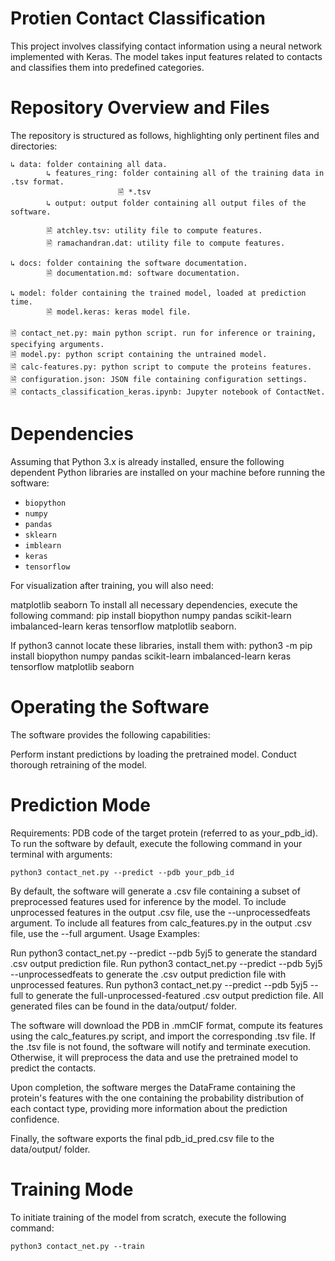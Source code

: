 # Protien Contact Classification
This project involves classifying contact information using a neural network implemented with Keras. The model takes input features related to contacts and classifies them into predefined categories.


# Repository Overview and Files


The repository is structured as follows, highlighting only pertinent files and directories:

```
↳ data: folder containing all data.
        ↳ features_ring: folder containing all of the training data in .tsv format.
                        🗎 *.tsv
        ↳ output: output folder containing all output files of the software.

        🗎 atchley.tsv: utility file to compute features.
        🗎 ramachandran.dat: utility file to compute features.

↳ docs: folder containing the software documentation.
        🗎 documentation.md: software documentation.

↳ model: folder containing the trained model, loaded at prediction time.
        🗎 model.keras: keras model file.
      
🗎 contact_net.py: main python script. run for inference or training, specifying arguments.
🗎 model.py: python script containing the untrained model.
🗎 calc-features.py: python script to compute the proteins features.
🗎 configuration.json: JSON file containing configuration settings.
🗎 contacts_classification_keras.ipynb: Jupyter notebook of ContactNet.

```


# Dependencies 

Assuming that Python 3.x is already installed, ensure the following dependent Python libraries are installed on your machine before running the software:

- `biopython`
- `numpy`
- `pandas`
- `sklearn`
- `imblearn`
- `keras`
- `tensorflow`


For visualization after training, you will also need:

matplotlib
seaborn
To install all necessary dependencies, execute the following command: pip install biopython numpy pandas scikit-learn imbalanced-learn keras tensorflow matplotlib seaborn.

If python3 cannot locate these libraries, install them with: python3 -m pip install biopython numpy pandas scikit-learn imbalanced-learn keras tensorflow matplotlib seaborn



# Operating the Software
The software provides the following capabilities:

Perform instant predictions by loading the pretrained model.
Conduct thorough retraining of the model.

# Prediction Mode
Requirements: PDB code of the target protein (referred to as your_pdb_id).
To run the software by default, execute the following command in your terminal with arguments:

`python3 contact_net.py --predict --pdb your_pdb_id`

By default, the software will generate a .csv file containing a subset of preprocessed features used for inference by the model.
To include unprocessed features in the output .csv file, use the --unprocessedfeats argument.
To include all features from calc_features.py in the output .csv file, use the --full argument.
Usage Examples:

Run python3 contact_net.py --predict --pdb 5yj5 to generate the standard .csv output prediction file.
Run python3 contact_net.py --predict --pdb 5yj5 --unprocessedfeats to generate the .csv output prediction file with unprocessed features.
Run python3 contact_net.py --predict --pdb 5yj5 --full to generate the full-unprocessed-featured .csv output prediction file.
All generated files can be found in the data/output/ folder.

The software will download the PDB in .mmCIF format, compute its features using the calc_features.py script, and import the corresponding .tsv file. If the .tsv file is not found, the software will notify and terminate execution. Otherwise, it will preprocess the data and use the pretrained model to predict the contacts.

Upon completion, the software merges the DataFrame containing the protein's features with the one containing the probability distribution of each contact type, providing more information about the prediction confidence.

Finally, the software exports the final pdb_id_pred.csv file to the data/output/ folder.




# Training Mode

To initiate training of the model from scratch, execute the following command:

`python3 contact_net.py --train`



